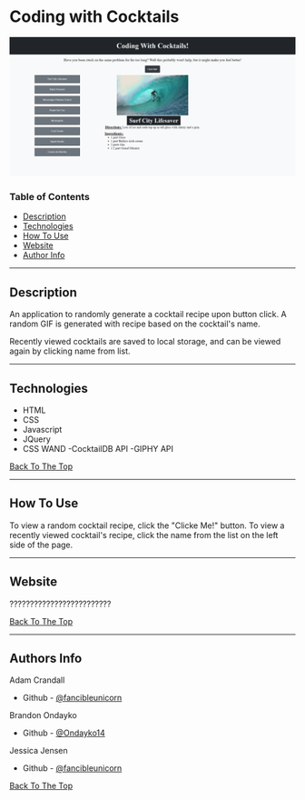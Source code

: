 # Coding with Cocktails

![Project Image](/assets/coding-with-cocktails.png)

### Table of Contents
- [Description](#description)
- [Technologies](#technologies)
- [How To Use](#how-to-use)
- [Website](#website)
- [Author Info](#author-info)

---

## Description

An application to randomly generate a cocktail recipe upon button click.  A random GIF is generated with recipe based on the cocktail's name.

Recently viewed cocktails are saved to local storage, and can be viewed again by clicking name from list.

---

## Technologies

- HTML
- CSS
- Javascript
- JQuery
- CSS WAND
-CocktailDB API
-GIPHY API

[Back To The Top](#coding-with-cocktails)

---

## How To Use

To view a random cocktail recipe, click the "Clicke Me!" button.  To view a recently viewed cocktail's recipe, click the name from the list on the left side of the page.

---

## Website

?????????????????????????

[Back To The Top](#coding-with-cocktails)

---

## Authors Info

Adam Crandall
- Github -  [@fancibleunicorn](https://github.com/fancibleunicorn)

Brandon Ondayko
- Github - [@Ondayko14](https://github.com/Ondayko14)

Jessica Jensen
- Github -  [@fancibleunicorn](https://github.com/fancibleunicorn)


[Back To The Top](#coding-with-cocktails)
